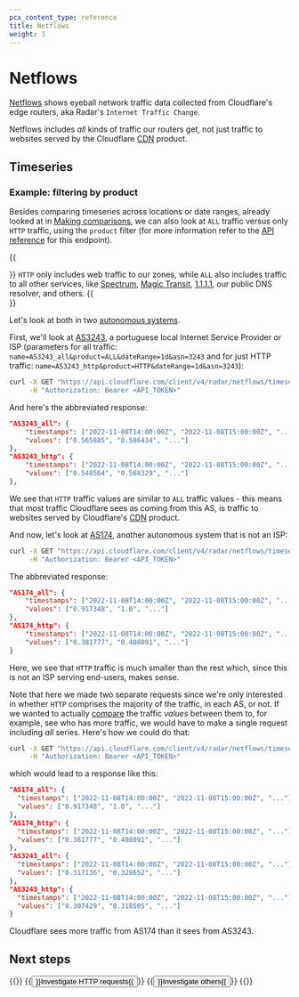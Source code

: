 ```yaml
---
pcx_content_type: reference
title: Netflows
weight: 3
---
```


# Netflows

[Netflows](https://en.wikipedia.org/wiki/NetFlow) shows eyeball network traffic data collected from Cloudflare's edge routers, aka Radar's `Internet Traffic Change`.

Netflows includes _all_ kinds of traffic our routers get, not just traffic to websites served by the Cloudflare [CDN](https://www.cloudflare.com/en-gb/learning/cdn/what-is-a-cdn/) product.

## Timeseries

### Example: filtering by product

Besides comparing timeseries across locations or date ranges, already looked at in [Making comparisons](/radar/get-started/making-comparisons), we can also look at `ALL` traffic versus only `HTTP` traffic, using the `product` filter (for more information refer to the [API reference](https://api.cloudflare.com/#radar-netflows-get-netflow-time-series) for this endpoint). 

{{<Aside type="note" header="Netflows products">}}
`HTTP` only includes web traffic to our zones, while `ALL` also includes traffic to all other services, like [Spectrum](https://www.cloudflare.com/en-gb/products/cloudflare-spectrum/), [Magic Transit](https://www.cloudflare.com/en-gb/magic-transit/), [1.1.1.1](https://1.1.1.1/dns/), our public DNS resolver, and others.
 {{</Aside>}}



Let's look at both in two [autonomous systems](https://www.cloudflare.com/en-gb/learning/network-layer/what-is-an-autonomous-system/).

First, we'll look at [AS3243](https://radar.cloudflare.com/as3243), a portuguese local Internet Service Provider or ISP (parameters for all traffic: `name=AS3243_all&product=ALL&dateRange=1d&asn=3243` and for just HTTP traffic: `name=AS3243_http&product=HTTP&dateRange=1d&asn=3243`):

```bash
curl -X GET "https://api.cloudflare.com/client/v4/radar/netflows/timeseries?name=meo_all&product=ALL&dateRange=1d&asn=3243&name=meo_http&product=HTTP&dateRange=1d&asn=3243&format=json&aggInterval=1h" \
     -H "Authorization: Bearer <API_TOKEN>"
```

And here's the abbreviated response:

```json
"AS3243_all": {
	"timestamps": ["2022-11-08T14:00:00Z", "2022-11-08T15:00:00Z", "..."],
	"values": ["0.565885", "0.586434", "..."]
},
"AS3243_http": {
	"timestamps": ["2022-11-08T14:00:00Z", "2022-11-08T15:00:00Z", "..."],
	"values": ["0.548564", "0.568329", "..."]
},
```

We see that `HTTP` traffic values are similar to `ALL` traffic values - this means that most traffic Cloudflare sees as coming from this AS, is traffic to websites served by Cloudflare's [CDN](https://www.cloudflare.com/en-gb/learning/cdn/what-is-a-cdn/) product.

And now, let's look at [AS174](https://radar.cloudflare.com/as174), another autonomous system that is not an ISP:

```bash
curl -X GET "https://api.cloudflare.com/client/v4/radar/netflows/timeseries?name=AS174_all&product=ALL&dateRange=1d&asn=174&name=AS174_http&product=HTTP&dateRange=1d&asn=174&format=json&aggInterval=1h" \
     -H "Authorization: Bearer <API_TOKEN>"
```

The abbreviated response:

```json
"AS174_all": {
	"timestamps": ["2022-11-08T14:00:00Z", "2022-11-08T15:00:00Z", "..."],
	"values": ["0.917348", "1.0", "..."]
},
"AS174_http": {
	"timestamps": ["2022-11-08T14:00:00Z", "2022-11-08T15:00:00Z", "..."],
	"values": ["0.381777", "0.408091", "..."]
}
```

Here, we see that `HTTP` traffic is much smaller than the rest which, since this is not an ISP serving end-users, makes sense.

Note that here we made two separate requests since we're only interested in whether `HTTP` comprises the majority of the traffic, in each AS, or not. If we wanted to actually [compare](/radar/get-started/making-comparisons) the traffic _values_ between them to, for example, see who has more traffic, we would have to make a single request including _all_ series. Here's how we could do that:


```bash
curl -X GET "https://api.cloudflare.com/client/v4/radar/netflows/timeseries?name=AS174_all&product=ALL&dateRange=1d&asn=174&name=AS174_http&product=HTTP&dateRange=1d&asn=174&name=AS3243_all&product=ALL&dateRange=1d&asn=3243&name=AS3243_http&product=HTTP&dateRange=1d&asn=3243&format=json&aggInterval=1h" \
     -H "Authorization: Bearer <API_TOKEN>"
```

which would lead to a response like this:

```json
"AS174_all": {
  "timestamps": ["2022-11-08T14:00:00Z", "2022-11-08T15:00:00Z", "..."],
  "values": ["0.917348", "1.0", "..."]
},
"AS174_http": {
  "timestamps": ["2022-11-08T14:00:00Z", "2022-11-08T15:00:00Z", "..."],
  "values": ["0.381777", "0.408091", "..."]
},
"AS3243_all": {
  "timestamps": ["2022-11-08T14:00:00Z", "2022-11-08T15:00:00Z", "..."],
  "values": ["0.317136", "0.328652", "..."]
},
"AS3243_http": {
  "timestamps": ["2022-11-08T14:00:00Z", "2022-11-08T15:00:00Z", "..."],
  "values": ["0.307429", "0.318505", "..."]
}
```

Cloudflare sees more traffic from AS174 than it sees from AS3243.

## Next steps

{{<button-group>}}
  {{<button type="primary" href="/radar/investigate/http-requests">}}Investigate HTTP requests{{</button>}}
  {{<button type="secondary" href="/radar/investigate">}}Investigate others{{</button>}}
{{</button-group>}}